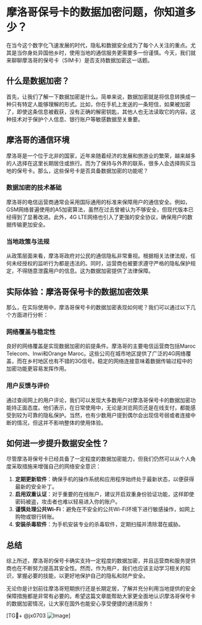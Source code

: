 # 摩洛哥保号卡的数据加密问题，你知道多少？

在当今这个数字化飞速发展的时代，隐私和数据安全成为了每个人关注的重点。尤其是当你身处异国他乡时，使用当地的通信服务更需要多一份谨慎。今天，我们就来聊聊摩洛哥的保号卡（SIM卡）是否支持数据加密这一话题。

## 什么是数据加密？

首先，让我们了解一下数据加密是什么。简单来说，数据加密就是将信息转换成一种只有特定人能够理解的形式。比如，你在手机上发送的一条短信，如果被加密了，即使这条信息被截获，没有正确的解密钥匙，其他人也无法读取它的内容。这种技术对于保护个人信息、银行账户等敏感数据至关重要。

## 摩洛哥的通信环境

摩洛哥是一个位于北非的国家，近年来随着经济的发展和旅游业的繁荣，越来越多的人选择在这里长期居住或旅行。而为了保持与外界的联系，很多人会选择购买当地的保号卡。那么，这些保号卡是否具备数据加密的功能呢？

### 数据加密的技术基础

摩洛哥的电信运营商通常会采用国际通用的标准来保障用户的通信安全。例如，GSM网络普遍使用的A5加密算法，虽然在过去曾被认为不够安全，但现代版本已经得到了显著改进。此外，4G LTE网络也引入了更强的安全协议，确保用户的数据传输更加安全。

### 当地政策与法规

从政策层面来看，摩洛哥政府对公民的通信隐私非常重视。根据相关法律法规，任何未经授权的监听行为都是违法的。同时，运营商也被要求遵守严格的隐私保护规定，不得随意泄露用户的信息。这为数据加密提供了法律保障。

## 实际体验：摩洛哥保号卡的数据加密效果

那么，在实际使用中，摩洛哥保号卡的数据加密表现如何呢？我们可以通过以下几个方面进行分析：

### 网络覆盖与稳定性

良好的网络覆盖是实现数据加密的前提条件。摩洛哥的主要电信运营商包括Maroc Telecom、Inwi和Orange Maroc。这些公司在城市地区提供了广泛的4G网络覆盖，而在乡村地区也有不错的3G信号。稳定的网络连接意味着数据传输过程中的加密功能更容易发挥作用。

### 用户反馈与评价

通过查阅网上的用户评论，我们可以发现大多数用户对摩洛哥保号卡的数据加密功能持正面态度。他们表示，在日常使用中，无论是浏览网页还是在线支付，都能感受到较为可靠的隐私保护。当然，也有少数用户提到偶尔会出现信号弱或者连接中断的情况，但这并不影响整体的使用体验。

## 如何进一步提升数据安全性？

尽管摩洛哥保号卡已经具备了一定程度的数据加密能力，但我们仍然可以从个人角度采取措施来增强自己的网络安全意识：

1. **定期更新软件**：确保手机的操作系统和应用程序始终处于最新状态，以便获得最新的安全补丁。
2. **启用双重认证**：对于重要的在线账户，建议开启双重身份验证功能，这样即使密码被盗，攻击者也难以轻易进入你的账户。
3. **谨慎处理公共Wi-Fi**：避免在不安全的公共Wi-Fi环境下进行敏感操作，如网上购物或银行转账。
4. **安装杀毒软件**：为手机安装专业的杀毒软件，定期扫描并清除潜在威胁。

## 总结

综上所述，摩洛哥的保号卡确实支持一定程度的数据加密，并且运营商和服务提供商也在不断努力提高其安全性。然而，作为用户，我们也应该主动学习相关的知识，掌握必要的技能，以更好地保护自己的隐私和财产安全。

无论你是计划前往摩洛哥短期旅行还是长期定居，了解并充分利用当地提供的安全保障措施都是非常有必要的。希望这篇文章能帮助大家更全面地认识摩洛哥保号卡的数据加密情况，让大家在国外也能安心享受便捷的通讯服务！

[TG💪+ @jx0703 ![Image](https://github.com/user-attachments/assets/dbca1d08-cadb-493c-b0ec-ad6f7a83f270)]